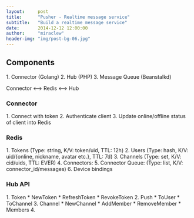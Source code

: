 ```yaml
---
layout:     post
title:      "Pusher - Realtime message service"
subtitle:   "Build a realtime message service"
date:       2014-12-12 12:00:00
author:     "miraclew"
header-img: "img/post-bg-06.jpg"
---
```


<h2>Components</h2>
 1. Connector (Golang)
 2. Hub (PHP)
 3. Message Queue (Beanstalkd)

 Connector <--> Redis <--> Hub

<h3>Connector</h3>
 1. Connect with token
 2. Authenticate client
 3. Update online/offline status of client into Redis

<h3>Redis</h3>
 1. Tokens (Type: string, K/V: token/uid, TTL: 12h)
 2. Users (Type: hash, K/V: uid/{online, nickname, avatar etc.}, TTL: 7d)
 3. Channels (Type: set, K/V: cid/uids, TTL: EVER)
 4. Connectors: 
 5. Connector Queue: (Type: list, K/V: connector_id/messages)
 6. Device bindings

<h3>Hub API</h3>
 1. Token
    * NewToken
    * RefreshToken
    * RevokeToken
 2. Push
    * ToUser
    * ToChannel
 3. Channel
    * NewChannel
    * AddMember
    * RemoveMember
    * Members
 4. 

